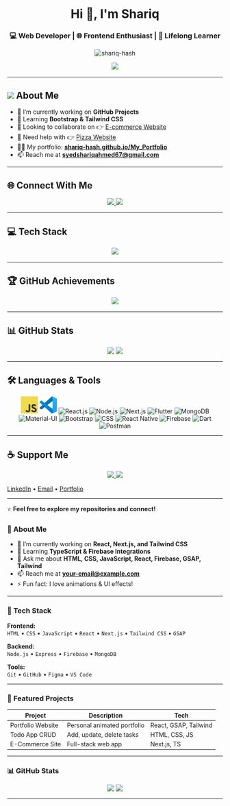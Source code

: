 <h1 align="center">Hi 👋, I'm Shariq</h1>
<h3 align="center">💻 Web Developer | 🌐 Frontend Enthusiast | 🚀 Lifelong Learner</h3>

<p align="center">
  <img src="https://komarev.com/ghpvc/?username=shariq-hash&label=Profile%20Views&color=0e75b6&style=flat" alt="shariq-hash" />
</p>

<p align="center">
  <img src="https://readme-typing-svg.herokuapp.com/?lines=Passionate+Frontend+Developer;React+%7C+Tailwind+%7C+TypeScript+Lover;Open+Source+Contributor;Let's+build+something+amazing!&center=true&width=500&height=45" />
</p>

---

## <img src="https://user-images.githubusercontent.com/63050133/156777293-72a6e681-2582-4a9d-ad92-09d1181d47c7.gif" width="40px"> About Me

- 🔭 I’m currently working on **GitHub Projects**
- 🌱 Learning **Bootstrap & Tailwind CSS**
- 👯 Looking to collaborate on 👉 [E-commerce Website](https://e-commerce-website-weld-xi.vercel.app/)
- 🤝 Need help with 👉 [Pizza Website](https://pizza-app-vixo.vercel.app/)
- 👨‍💻 My portfolio: **[shariq-hash.github.io/My_Portfolio](https://shariq-hash.github.io/My_Portfolio/)**
- 📫 Reach me at **syedshariqahmed67@gmail.com**

---

## 🌐 Connect With Me  
<p align="center">
  <a href="https://www.linkedin.com/in/syed-shariq-ahmed-79885a325/" target="_blank">
    <img src="https://skillicons.dev/icons?i=linkedin" height="32" />
  </a>
  <a href="https://www.youtube.com/@codenovayt" target="_blank">
    <img src="https://skillicons.dev/icons?i=youtube" height="32" />
  </a>
</p>

---

## 💻 Tech Stack  
<p align="center">
  <img src="https://skillicons.dev/icons?i=html,css,js,ts,react,redux,tailwind,bootstrap,nodejs,firebase,git,github,vscode" />
</p>

---

## 🏆 GitHub Achievements  
<p align="center">
  <img src="https://github-profile-trophy.vercel.app/?username=shariq-hash&theme=gruvbox&margin-w=10&no-frame=true" />
</p>

---

## 📊 GitHub Stats  
<p align="center">
  <img src="https://github-readme-stats.vercel.app/api?username=shariq-hash&show_icons=true&theme=tokyonight" height="160"/>
  <img src="https://github-readme-streak-stats.herokuapp.com/?user=shariq-hash&theme=tokyonight" height="160"/>
</p>

---

## 🛠️ Languages & Tools  
<p align="center">
  <img src="https://raw.githubusercontent.com/github/explore/main/topics/javascript/javascript.png" height="40" title="JavaScript"/>
  <img src="https://raw.githubusercontent.com/github/explore/main/topics/visual-studio-code/visual-studio-code.png" height="40" title="VS Code"/>
  <img src="https://img.icons8.com/office/512/react.png" height="40" title="React.js"/>
  <img src="https://img.icons8.com/color/2x/nodejs.png" height="40" title="Node.js"/>
  <img src="https://img.icons8.com/color/2x/nextjs.png" height="40" title="Next.js"/>
  <img src="https://img.icons8.com/color/2x/flutter.png" height="40" title="Flutter"/>
  <img src="https://img.icons8.com/color/2x/mongodb.png" height="40" title="MongoDB"/>
  <img src="https://img.icons8.com/color/2x/material-ui.png" height="40" title="Material-UI"/>
  <img src="https://img.icons8.com/color/2x/bootstrap.png" height="40" title="Bootstrap"/>
  <img src="https://img.icons8.com/stickers/2x/css3.png" height="40" title="CSS"/>
  <img src="https://img.icons8.com/color/2x/react-native.png" height="40" title="React Native"/>
  <img src="https://img.icons8.com/color/2x/firebase.png" height="40" title="Firebase"/>
  <img src="https://img.icons8.com/color/2x/dart.png" height="40" title="Dart"/>
  <img src="https://www.vectorlogo.zone/logos/getpostman/getpostman-icon.svg" height="40" title="Postman"/>
</p>

---

## ☕ Support Me  
<p align="center">
  <a href="https://www.buymeacoffee.com/shariq-hash" target="_blank">
    <img src="https://cdn.buymeacoffee.com/buttons/v2/default-yellow.png" height="45" />
  </a>
  <a href="https://ko-fi.com/shariq-hash" target="_blank">
    <img src="https://cdn.ko-fi.com/cdn/kofi3.png?v=3" height="45" />
  </a>
</p>
<p>
  <a href="https://linkedin.com/in/YOUR-LINK" target="_blank">LinkedIn</a> •
  <a href="mailto:your-email@example.com">Email</a> •
  <a href="https://your-portfolio-link.com" target="_blank">Portfolio</a>
</p>

---

⭐ **Feel free to explore my repositories and connect!**

### 🚀 About Me  
- 🔭 I’m currently working on **React, Next.js, and Tailwind CSS**  
- 🌱 Learning **TypeScript & Firebase Integrations**  
- 💬 Ask me about **HTML, CSS, JavaScript, React, Firebase, GSAP, Tailwind**  
- 📫 Reach me at **your-email@example.com**  
- ⚡ Fun fact: I love animations & UI effects!

---

### 🔧 Tech Stack  

**Frontend:**  
`HTML` • `CSS` • `JavaScript` • `React` • `Next.js` • `Tailwind CSS` • `GSAP`

**Backend:**  
`Node.js` • `Express` • `Firebase` • `MongoDB`

**Tools:**  
`Git` • `GitHub` • `Figma` • `VS Code`

---

### 🌟 Featured Projects  
| Project | Description | Tech |
|--------|-------------|------|
| Portfolio Website | Personal animated portfolio | React, GSAP, Tailwind |
| Todo App CRUD | Add, update, delete tasks | HTML, CSS, JS |
| E-Commerce Site | Full-stack web app | Next.js, TS |

---

### 📊 GitHub Stats  
<p align="center">
  <img src="https://github-readme-stats.vercel.app/api?username=YOUR-USERNAME&show_icons=true&theme=tokyonight" height="160"/>
  <img src="https://github-readme-streak-stats.herokuapp.com/?user=YOUR-USERNAME&theme=tokyonight" height="160"/>
</p>

---


